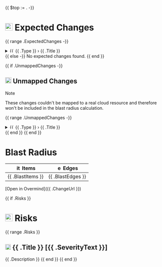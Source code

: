 {{ $top := . -}}
# <img width="24" alt="mapped" src="{{ .AssetPath }}/item.svg"> Expected Changes

{{ range .ExpectedChanges -}}
<details>
<summary><img width="14" alt="{{ .StatusAlt }}" src="{{ $top.AssetPath }}/{{ .StatusIcon }}"> {{ .Type }} › {{ .Title }}</summary>

{{ if .Diff -}}
```diff
{{ .Diff }}
```

{{ else -}}
(no changed attributes)
{{ end -}}

</details>
{{ else -}}
No expected changes found.
{{ end }}

{{ if .UnmappedChanges -}}
## <img width="20" alt="unmapped" src="{{ .AssetPath }}/unmapped.svg"> Unmapped Changes

> [!NOTE]
> These changes couldn't be mapped to a real cloud resource and therefore won't be included in the blast radius calculation.

{{ range .UnmappedChanges -}}

<details>
<summary><img width="14" alt="{{ .StatusAlt }}" src="{{ $top.AssetPath }}/{{ .StatusIcon }}"> {{ .Type }} › {{ .Title }}</summary>

{{ if .Diff -}}

```diff
{{ .Diff }}
```

{{ else -}}
(no changed attributes)
{{ end -}}

</details>
{{ end }}
{{ end }}

# Blast Radius

| <img width="16" alt="items" src="{{ .AssetPath }}/item.svg"> Items | <img width="16" alt="edges" src="{{ .AssetPath }}/edge.svg"> Edges |
| ------------------------------------------------------------------------------------------------------------------------------------------------------- | ------------------------------------------------------------------------------------------------------------------------------------------------------- |
| {{ .BlastItems }}                                                                                                                                       | {{ .BlastEdges }}                                                                                                                                       |

[Open in Overmind]({{ .ChangeUrl }})

{{ if .Risks }}
# <img width="24" alt="warning" src="{{ .AssetPath }}/risks.svg"> Risks

{{ range .Risks }}
## <img width="18" alt="{{ .SeverityAlt }}" src="{{ $top.AssetPath }}/{{ .SeverityIcon }}"> {{ .Title }} [{{ .SeverityText }}]

{{ .Description }}
{{ end }}
{{ end }}

